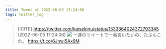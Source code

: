 ```yaml
---
title: Tweet at 2022-06-05 17:24:06
tags: twitter_log
---
```


> [!CITE] https://twitter.com/kaisekiriu/status/1533364024372793345 (2022-06-05 17:24:06)
> ![](https://twitter.com/kaisekiriu/status/1533364024372793345)
> 一連のツイートで一番言いたいの、たぶんこれ。
> https://t.co/6Jnwi5Ax9M
